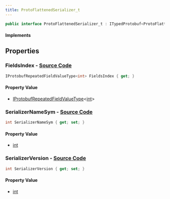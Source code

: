 ```yaml
---
title: ProtoFlattenedSerializer_t
---
```


```csharp
public interface ProtoFlattenedSerializer_t : ITypedProtobuf<ProtoFlattenedSerializer_t>, INativeHandle
```

#### Implements

## Properties

### **FieldsIndex** - [Source Code](https://github.com/swiftly-solution/swiftlys2/blob/main/managed/src/SwiftlyS2.Generated/Protobufs/Interfaces/ProtoFlattenedSerializer_t.cs#L19)

```csharp
IProtobufRepeatedFieldValueType<int> FieldsIndex { get; }
```

#### Property Value

- [IProtobufRepeatedFieldValueType](/docs/api/shared/netmessages/iprotobufrepeatedfieldvaluetype-1)<[int](https://learn.microsoft.com/dotnet/api/system.int32)>

### **SerializerNameSym** - [Source Code](https://github.com/swiftly-solution/swiftlys2/blob/main/managed/src/SwiftlyS2.Generated/Protobufs/Interfaces/ProtoFlattenedSerializer_t.cs#L13)

```csharp
int SerializerNameSym { get; set; }
```

#### Property Value

- [int](https://learn.microsoft.com/dotnet/api/system.int32)

### **SerializerVersion** - [Source Code](https://github.com/swiftly-solution/swiftlys2/blob/main/managed/src/SwiftlyS2.Generated/Protobufs/Interfaces/ProtoFlattenedSerializer_t.cs#L16)

```csharp
int SerializerVersion { get; set; }
```

#### Property Value

- [int](https://learn.microsoft.com/dotnet/api/system.int32)

